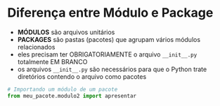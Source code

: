 # Diferença entre Módulo e Package


- **MÓDULOS** são arquivos unitários
- **PACKAGES** são pastas (pacotes) que agrupam vários módulos relacionados
- eles precisam ter OBRIGATORIAMENTE o arquivo ``__init__.py`` totalmente EM BRANCO
- os arquivos ``__init__.py`` são necessários para que o Python trate diretórios contendo o arquivo como pacotes


```python
# Importando um módulo de um pacote
from meu_pacote.modulo2 import apresentar
```
